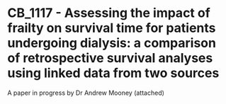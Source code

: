 # CB_1117 - Assessing the impact of frailty on survival time for patients undergoing dialysis: a comparison of retrospective survival analyses using linked data from two sources

A paper in progress by Dr Andrew Mooney (attached) 

